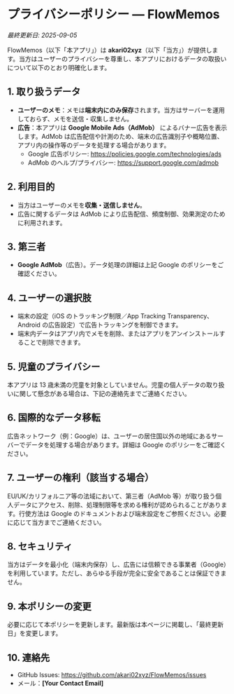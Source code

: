 ﻿# プライバシーポリシー — FlowMemos

_最終更新日: 2025-09-05_

FlowMemos（以下「本アプリ」）は **akari02xyz**（以下「当方」）が提供します。当方はユーザーのプライバシーを尊重し、本アプリにおけるデータの取扱いについて以下のとおり明確化します。

## 1. 取り扱うデータ
- **ユーザーのメモ**：メモは**端末内にのみ保存**されます。当方はサーバーを運用しておらず、メモを送信・収集しません。
- **広告**：本アプリは **Google Mobile Ads（AdMob）** によるバナー広告を表示します。AdMob は広告配信や計測のため、端末の広告識別子や概略位置、アプリ内の操作等のデータを処理する場合があります。  
  - Google 広告ポリシー: https://policies.google.com/technologies/ads  
  - AdMob のヘルプ/プライバシー: https://support.google.com/admob

## 2. 利用目的
- 当方はユーザーのメモを**収集・送信しません**。
- 広告に関するデータは AdMob により広告配信、頻度制御、効果測定のために利用されます。

## 3. 第三者
- **Google AdMob**（広告）。データ処理の詳細は上記 Google のポリシーをご確認ください。

## 4. ユーザーの選択肢
- 端末の設定（iOS のトラッキング制限／App Tracking Transparency、Android の広告設定）で広告トラッキングを制御できます。
- 端末内データはアプリ内でメモを削除、またはアプリをアンインストールすることで削除できます。

## 5. 児童のプライバシー
本アプリは 13 歳未満の児童を対象としていません。児童の個人データの取り扱いに関して懸念がある場合は、下記の連絡先までご連絡ください。

## 6. 国際的なデータ移転
広告ネットワーク（例：Google）は、ユーザーの居住国以外の地域にあるサーバーでデータを処理する場合があります。詳細は Google のポリシーをご確認ください。

## 7. ユーザーの権利（該当する場合）
EU/UK/カリフォルニア等の法域において、第三者（AdMob 等）が取り扱う個人データにアクセス、削除、処理制限等を求める権利が認められることがあります。行使方法は Google のドキュメントおよび端末設定をご参照ください。必要に応じて当方までご連絡ください。

## 8. セキュリティ
当方はデータを最小化（端末内保存）し、広告には信頼できる事業者（Google）を利用しています。ただし、あらゆる手段が完全に安全であることは保証できません。

## 9. 本ポリシーの変更
必要に応じて本ポリシーを更新します。最新版は本ページに掲載し、「最終更新日」を変更します。

## 10. 連絡先
- GitHub Issues: https://github.com/akari02xyz/FlowMemos/issues  
- メール：**[Your Contact Email]**
